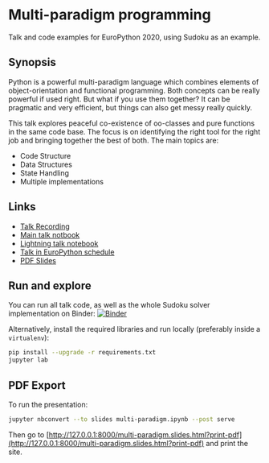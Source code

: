 # Multi-paradigm programming
Talk and code examples for EuroPython 2020, using Sudoku as an example.

## Synopsis
Python is a powerful multi-paradigm language which combines elements of object-orientation and functional programming. Both concepts can be really powerful if used right. But what if you use them together? It can be pragmatic and very efficient, but things can also get messy really quickly.

This talk explores peaceful co-existence of oo-classes and pure functions in the same code base. The focus is on identifying the right tool for the right job and bringing together the best of both. The main topics are:

* Code Structure
* Data Structures
* State Handling
* Multiple implementations

## Links
* [Talk Recording](https://youtu.be/RVK7rsFEfpc?t=8408)
* [Main talk notbook](./multi-paradigm%20slides.ipynb)
* [Lightning talk notebook](./no-comments.ipynb)
* [Talk in EuroPython schedule](https://ep2020.europython.eu/talks/83SnxW9-how-to-write-multi-paradigm-code/)
* [PDF Slides](./multi-paradigm%20slides.pdf)

## Run and explore

You can run all talk code, as well as the whole Sudoku solver implementation on Binder: 
[![Binder](https://mybinder.org/badge_logo.svg)](https://mybinder.org/v2/gh/eliasmistler/europython2020-multi-paradigm-sudoku/master)

Alternatively, install the required libraries and run locally (preferably inside a `virtualenv`):

```bash
pip install --upgrade -r requirements.txt
jupyter lab
```

## PDF Export

To run the presentation:
```bash
jupyter nbconvert --to slides multi-paradigm.ipynb --post serve
```

Then go to 
[http://127.0.0.1:8000/multi-paradigm.slides.html?print-pdf](http://127.0.0.1:8000/multi-paradigm.slides.html?print-pdf)
and print the site.
